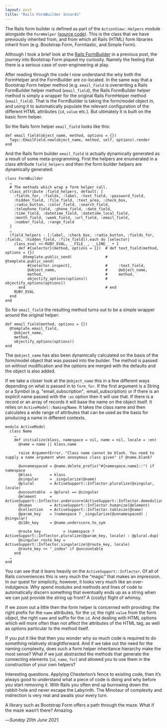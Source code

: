 ```yaml
---
layout: post
title: "Rails FormBuilder Innards"
---
```


The Rails form builder is defined as part of the `ActionView::Helpers` module alongside the `FormHelper` ([source code][rfb]). This is the class that we have previously inherited from, and from which all Rails (HTML) form libraries inherit from (e.g. Bootstrap Form, Formtastic, and Simple Form).

Although I took a brief look at the [Rails FormBuilder][rfb2] in a previous post, the journey into Bootstrap Form piqued my curiosity. Namely the feeling that there is a serious case of over-engineering at play.

After reading through the code I now understand the why both the FormHelper and the FormBuilder are co-located. In the same way that a Bootstrap Form helper method (e.g. `email_field` is overwriting a Rails FormBuilder helper method (`email_field`), the Rails FormBuilder helper method is simply a wrapper for the original Rails FormHelper method (`email_field`). That is the FormBuilder is taking the form/model object in, and using it to automatically populate the relevant configuration of the different HTML attributes (`id`, `value` etc.). But ultimately it is built on the basic form helper. 

So the Rails form helper `email_field` looks like this:

```
def email_field(object_name, method, options = {})
  Tags::EmailField.new(object_name, method, self, options).render
end
```

And the Rails form builder `email_field` is actually dynamically generated as a result of some meta-programming. First the helpers are enumerated in a class attribute `field_helpers` and then the form builder helpers are dynamically generated:

```
class FormBuilder
  …
  # The methods which wrap a form helper call.
  class_attribute :field_helpers, default: [
    :fields_for, :fields, :label, :text_field, :password_field,
    :hidden_field, :file_field, :text_area, :check_box,
    :radio_button, :color_field, :search_field,
    :telephone_field, :phone_field, :date_field,
    :time_field, :datetime_field, :datetime_local_field,
    :month_field, :week_field, :url_field, :email_field,
    :number_field, :range_field
  ]
  …
  (field_helpers - [:label, :check_box, :radio_button, :fields_for, :fields, :hidden_field, :file_field]).each do |selector|
    class_eval <<-RUBY_EVAL, __FILE__, __LINE__ + 1
      def #{selector}(method, options = {})  # def text_field(method, options = {})
        @template.public_send(               #   @template.public_send(
          #{selector.inspect},               #     :text_field,
          @object_name,                      #     @object_name,
          method,                            #     method,
          objectify_options(options))        #     objectify_options(options))
      end                                    # end
    RUBY_EVAL
  end
end
```

So for `email_field` the resulting method turns out to be a simple wrapper around the original helper:

```
def email_field(method, options = {})
  @template.email_field,
    @object_name,
    method,
    objectify_options(options))
end 
```

The `@object_name` has also been dynamically calculated on the basis of the form/model object that was passed into the builder. The method is passed on without modification and the options are merged with the defaults and the object is also added.

If we take a closer look at the `@object_name` this in a few different ways depending on what is passed in to `form_for`. If the first argument is a String or a Symbol (e.g. "email_subscription", :email_subscription) or if there is an explicit name passed with the `:as` option then it will use that. If there is a record or an array of records it will base the name on the object itself. It relies on `ActiveModel::Naming`/`Name`. It takes the class name and then calculates a wide range of attributes that can be used as the basis for producing a name in different contexts.

```
module ActiveModel
  class Name
    …
    def initialize(klass, namespace = nil, name = nil, locale = :en)
      @name = name || klass.name
    
      raise ArgumentError, "Class name cannot be blank. You need to supply a name argument when anonymous class given" if @name.blank?
    
      @unnamespaced = @name.delete_prefix("#{namespace.name}::") if namespace
      @klass        = klass
      @singular     = _singularize(@name)
      @plural       = ActiveSupport::Inflector.pluralize(@singular, locale)
      @uncountable  = @plural == @singular
      @element      = ActiveSupport::Inflector.underscore(ActiveSupport::Inflector.demodulize(@name))
      @human        = ActiveSupport::Inflector.humanize(@element)
      @collection   = ActiveSupport::Inflector.tableize(@name)
      @param_key    = (namespace ? _singularize(@unnamespaced) : @singular)
      @i18n_key     = @name.underscore.to_sym
    
      @route_key          = (namespace ? ActiveSupport::Inflector.pluralize(@param_key, locale) : @plural.dup)
      @singular_route_key = ActiveSupport::Inflector.singularize(@route_key, locale)
      @route_key << "_index" if @uncountable
    end
  …
end
```

You can see that it leans heavily on the `ActiveSupport::Inflector`. Of all of Rails conveniences this is very much the “magic” that makes an impression. In our quest for simplicity, however, it looks very much like an over-indulgence. Why spend modules and methods and lines of code to automatically discern something that eventually ends up as a string when we can just provide the string up front? A (costly) flight of whimsy.

If we zoom out a little then the form helper is concerned with providing: the right prefix for the `name` attributes, for the `id`; the right `value` from the form object, the right `name` and suffix for the `id`. And dealing with HTML options which will more often than not affect the attributes of the HTML tag, as well as options particular to the method itself.

If you put it like that then you wonder why so much code is required to do something relatively straightforward. And if we take out the need for the naming complexity, does such a form helper inheritance hierarchy make the most sense? What if we just abstracted the methods that generate the connecting elements (`id`, `name`, `for`) and allowed you to use them in the construction of your own helpers?

Interesting questions. Applying Chesterton’s fence to existing code, then it’s always good to understand what a piece of code is doing and why before you start removing it. With Rails you often end up burrowing down the rabbit-hole and never escape the Labyrinth. The Minotaur of complexity and indirection is very real and awaits your every turn.

A library such as Bootstrap Form offers a path through the maze. What if the maze wasn’t there? Amazing.

—*Sunday 20th June 2021.*

[rfb]: https://github.com/rails/rails/blob/869532ccea967f62fc917bd8b6832fdf02d3ed10/actionview/lib/action_view/helpers/form_helper.rb#L1634-L2653
[rfb2]: https://www.crossingtheruby.com/2021/05/10/form-formation-rails-form-builder.html
